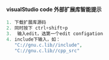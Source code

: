 #### visualStudio code 外部扩展库智能提示

``` php
1. 下载扩展库源码
2. 同时按下 ctrl+shift+p
3.  输入edit，选第一个edit configation
4. include下输入，如：
   "C://gnu.c.lib//include",
   "C://gnu.c.lib//cpp_src"
```
